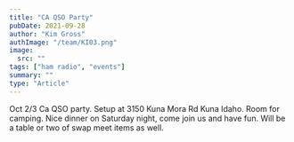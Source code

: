 ```yaml
---
title: "CA QSO Party"
pubDate: 2021-09-28
author: "Kim Gross"
authImage: "/team/KI03.png"
image:
  src: ""
tags: ["ham radio", "events"]
summary: ""
type: "Article"
---
```


Oct 2/3 Ca QSO party. Setup at 3150 Kuna Mora Rd Kuna Idaho. Room for camping. Nice dinner on Saturday night, come join us and have fun. Will be a table or two of swap meet items as well.
